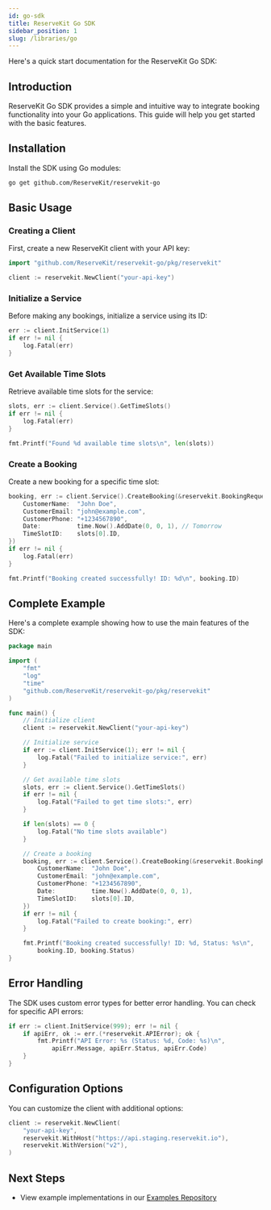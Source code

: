 ```yaml
---
id: go-sdk
title: ReserveKit Go SDK
sidebar_position: 1
slug: /libraries/go
---
```


Here's a quick start documentation for the ReserveKit Go SDK:

## Introduction

ReserveKit Go SDK provides a simple and intuitive way to integrate booking functionality into your Go applications. This guide will help you get started with the basic features.

## Installation

Install the SDK using Go modules:

```bash
go get github.com/ReserveKit/reservekit-go
```

## Basic Usage

### Creating a Client

First, create a new ReserveKit client with your API key:

```go
import "github.com/ReserveKit/reservekit-go/pkg/reservekit"

client := reservekit.NewClient("your-api-key")
```

### Initialize a Service

Before making any bookings, initialize a service using its ID:

```go
err := client.InitService(1)
if err != nil {
    log.Fatal(err)
}
```

### Get Available Time Slots

Retrieve available time slots for the service:

```go
slots, err := client.Service().GetTimeSlots()
if err != nil {
    log.Fatal(err)
}

fmt.Printf("Found %d available time slots\n", len(slots))
```

### Create a Booking

Create a new booking for a specific time slot:

```go
booking, err := client.Service().CreateBooking(&reservekit.BookingRequest{
    CustomerName:  "John Doe",
    CustomerEmail: "john@example.com",
    CustomerPhone: "+1234567890",
    Date:          time.Now().AddDate(0, 0, 1), // Tomorrow
    TimeSlotID:    slots[0].ID,
})
if err != nil {
    log.Fatal(err)
}

fmt.Printf("Booking created successfully! ID: %d\n", booking.ID)
```

## Complete Example

Here's a complete example showing how to use the main features of the SDK:

```go
package main

import (
    "fmt"
    "log"
    "time"
    "github.com/ReserveKit/reservekit-go/pkg/reservekit"
)

func main() {
    // Initialize client
    client := reservekit.NewClient("your-api-key")

    // Initialize service
    if err := client.InitService(1); err != nil {
        log.Fatal("Failed to initialize service:", err)
    }

    // Get available time slots
    slots, err := client.Service().GetTimeSlots()
    if err != nil {
        log.Fatal("Failed to get time slots:", err)
    }

    if len(slots) == 0 {
        log.Fatal("No time slots available")
    }

    // Create a booking
    booking, err := client.Service().CreateBooking(&reservekit.BookingRequest{
        CustomerName:  "John Doe",
        CustomerEmail: "john@example.com",
        CustomerPhone: "+1234567890",
        Date:          time.Now().AddDate(0, 0, 1),
        TimeSlotID:    slots[0].ID,
    })
    if err != nil {
        log.Fatal("Failed to create booking:", err)
    }

    fmt.Printf("Booking created successfully! ID: %d, Status: %s\n", 
        booking.ID, booking.Status)
}
```

## Error Handling

The SDK uses custom error types for better error handling. You can check for specific API errors:

```go
if err := client.InitService(999); err != nil {
    if apiErr, ok := err.(*reservekit.APIError); ok {
        fmt.Printf("API Error: %s (Status: %d, Code: %s)\n",
            apiErr.Message, apiErr.Status, apiErr.Code)
    }
}
```

## Configuration Options

You can customize the client with additional options:

```go
client := reservekit.NewClient(
    "your-api-key",
    reservekit.WithHost("https://api.staging.reservekit.io"),
    reservekit.WithVersion("v2"),
)
```

## Next Steps

- View example implementations in our [Examples Repository](https://github.com/ReserveKit/examples)